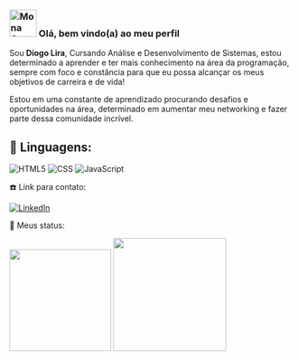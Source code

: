 ### <img src="https://github.githubassets.com/assets/mona-loading-default-c3c7aad1282f.gif" alt="Mona Octocat" width="48"> Olá, bem vindo(a) ao meu perfil

<p align="left">
Sou <strong>Diogo Lira</strong>, Cursando Análise e Desenvolvimento de Sistemas, estou determinado a aprender e ter mais conhecimento na área da programação, sempre com foco e constância para que eu possa alcançar os meus objetivos de carreira e de vida!

Estou em uma constante de aprendizado procurando desafios e oportunidades na área, determinado em aumentar meu networking e fazer parte dessa comunidade incrível.

<h2 align="left">
 🚀 Linguagens:
</h2>

![HTML5](https://img.shields.io/badge/HTML5-E34F26?style=for-the-badge&logo=html5&logoColor=white)
![CSS](https://img.shields.io/badge/CSS3-1572B6?style=for-the-badge&logo=css3&logoColor=white)
![JavaScript](https://img.shields.io/badge/JavaScript-F7DF1E?style=for-the-badge&logo=javascript&logoColor=black)

<p align="left">
 ☎️ Link para contato:
</p>

[![LinkedIn](https://img.shields.io/badge/LinkedIn-0077B5?style=for-the-badge&logo=linkedin&logoColor=white)](https://www.linkedin.com/in/diogo-dl)

<p align="left">
 🔎 Meus status:
</p>

<img height="180em" src="https://github-readme-stats.vercel.app/api?username=Diogo-dL&show_icons=true&theme=tokyonight&include_all_commits=true&count_private=true"/>
<img height="200em" src="https://github-readme-stats.vercel.app/api/top-langs/?username=Diogo-dL&layout=compact&langs_count=6&theme=tokyonight"/>
